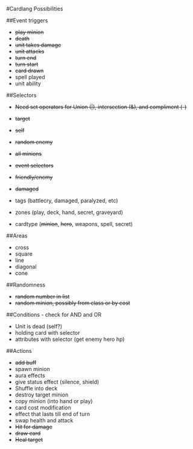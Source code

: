 #Cardlang Possibilities

##Event triggers
* ~~play minion~~
* ~~death~~
* ~~unit takes damage~~
* ~~unit attacks~~
* ~~turn end~~
* ~~turn start~~
* ~~card drawn~~
* spell played
* unit ability

##Selectors
* ~~Need set operators for Union (|), intersection (&), and compliment (-)~~
* ~~target~~
* ~~self~~
* ~~random enemy~~
* ~~all minions~~
* ~~event selectors~~
* ~~friendly/enemy~~
* ~~damaged~~

* tags (battlecry, damaged, paralyzed, etc)
* zones (play, deck, hand, secret, graveyard)
* cardtype (~~minion~~, ~~hero~~, weapons, spell, secret)

##Areas
* cross
* square
* line
* diagonal
* cone


##Randomness
* ~~random number in list~~
* ~~random minion, possibly from class or by cost~~

##Conditions - check for AND and OR
* Unit is dead (self?)
* holding card with selector
* attributes with selector (get enemy hero hp)


##Actions
* ~~add buff~~
* spawn minion
* aura effects
* give status effect (silence, shield)
* Shuffle into deck
* destroy target minion
* copy minion (into hand or play)
* card cost modification
* effect that lasts till end of turn
* swap health and attack
* ~~Hit for damage~~
* ~~draw card~~
* ~~Heal target~~
